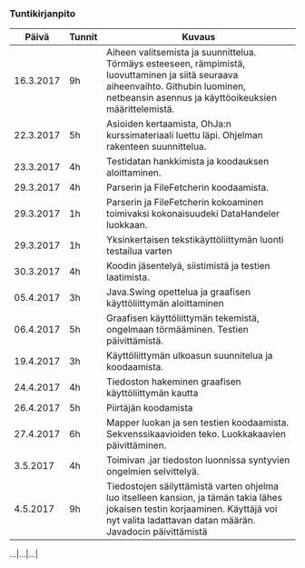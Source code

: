 ### Tuntikirjanpito
Päivä | Tunnit | Kuvaus
---|---|---
16.3.2017 | 9h | Aiheen valitsemista ja suunnittelua. Törmäys esteeseen, rämpimistä, luovuttaminen ja siitä seuraava aiheenvaihto. Githubin luominen, netbeansin asennus ja käyttöoikeuksien määrittelemistä.
22.3.2017 | 5h | Asioiden kertaamista, OhJa:n kurssimateriaali luettu läpi. Ohjelman rakenteen suunnittelua.
23.3.2017 | 4h | Testidatan hankkimista ja koodauksen aloittaminen.
29.3.2017 | 4h | Parserin ja FileFetcherin koodaamista.
29.3.2017 | 1h | Parserin ja FileFetcherin kokoaminen toimivaksi kokonaisuudeki DataHandeler luokkaan.
29.3.2017 | 1h | Yksinkertaisen tekstikäyttöliittymän luonti testailua varten
30.3.2017 | 4h | Koodin jäsentelyä, siistimistä ja testien laatimista.
05.4.2017 | 3h | Java.Swing opettelua ja graafisen käyttöliittymän aloittaminen
06.4.2017 | 5h | Graafisen käyttöliittymän tekemistä, ongelmaan törmääminen. Testien päivittämistä.
19.4.2017 | 3h | Käyttöliittymän ulkoasun suunnitelua ja koodaamista.
24.4.2017 | 4h | Tiedoston hakeminen graafisen käyttöliittymän kautta
26.4.2017 | 5h | Piirtäjän koodamista
27.4.2017 | 6h | Mapper luokan ja sen testien koodaamista. Sekvenssikaavioiden teko. Luokkakaavien päivittäminen.
3.5.2017  | 4h | Toimivan .jar tiedoston luonnissa syntyvien ongelmien selvittelyä.
4.5.2017  | 9h | Tiedostojen säilyttämistä varten ohjelma luo itselleen kansion, ja tämän takia lähes jokaisen testin korjaaminen. Käyttäjä voi nyt valita ladattavan datan määrän. Javadocin päivittämistä
 
...|...|...|
